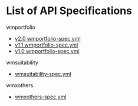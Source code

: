 # List of API Specifications

wmportfolio

- [v2.0 wmportfolio-spec.yml](https://github.com/abantej/spec-versioning/blob/077a16f1bc857f01879c95a943dc50a848898a63/wmportfolio/wmportfolio-spec.yml)  
- [v1.1 wmportfolio-spec.yml](https://github.com/abantej/spec-versioning/blob/43d76527a27129daf95dbc81f30eabf54885d27f/wmportfolio/wmportfolio-spec.yml)
- [v1.0 wmportfolio-spec.yml](https://github.com/abantej/spec-versioning/blob/dc4813f433054c943aec38656594b7f46b897c6d/wmportfolio/wmportfolio-spec.yml)
  

wmsuitability

- [wmsuitability-spec.yml](wmsuitability/wmsuitability-spec.yml)

wmxothers

- [wmxothers-spec.yml](wmxothers/wmxothers-spec.yml)